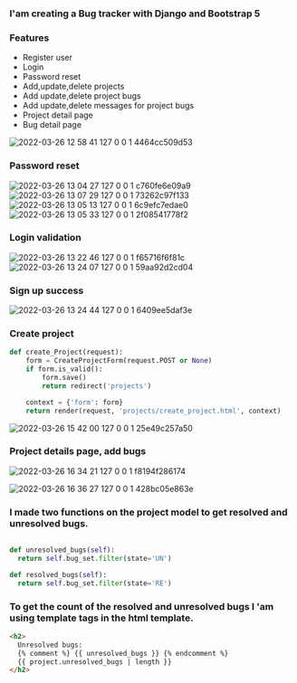 ### I'am creating a Bug tracker with Django and Bootstrap 5

### Features

* Register user
* Login
* Password reset
* Add,update,delete projects
* Add update,delete project bugs
* Add update,delete messages for project bugs
* Project detail page
* Bug detail page

![2022-03-26 12 58 41 127 0 0 1 4464cc509d53](https://user-images.githubusercontent.com/60063451/160238343-0d5d3301-07a2-43d3-ac59-7f4971c512be.jpg)

### Password reset

![2022-03-26 13 04 27 127 0 0 1 c760fe6e09a9](https://user-images.githubusercontent.com/60063451/160238733-1a2eb692-3b0c-4d34-8b73-bf1a6d148163.jpg)
![2022-03-26 13 07 29 127 0 0 1 73262c97f133](https://user-images.githubusercontent.com/60063451/160238738-35e42225-f38e-402b-8826-3b016be4d22e.jpg)
![2022-03-26 13 05 13 127 0 0 1 6c9efc7edae0](https://user-images.githubusercontent.com/60063451/160238751-02810007-5611-4581-8c1c-04b89d8ff261.jpg)
![2022-03-26 13 05 33 127 0 0 1 2f08541778f2](https://user-images.githubusercontent.com/60063451/160238752-645b68ab-2572-4550-9cda-5c20eb8beb79.jpg)

### Login validation


![2022-03-26 13 22 46 127 0 0 1 f65716f6f81c](https://user-images.githubusercontent.com/60063451/160239380-1171636b-4c5d-4027-94d0-4e8754f7b841.jpg)
![2022-03-26 13 24 07 127 0 0 1 59aa92d2cd04](https://user-images.githubusercontent.com/60063451/160239388-368c8d2c-9c0b-4a92-95d6-8d2c4a4f7ac6.jpg)

### Sign up success
![2022-03-26 13 24 44 127 0 0 1 6409ee5daf3e](https://user-images.githubusercontent.com/60063451/160239390-dd3becf8-0a1a-4f77-9e05-2b4d24708fea.jpg)


### Create project

``` python
def create_Project(request): 
    form = CreateProjectForm(request.POST or None)
    if form.is_valid():
        form.save()
        return redirect('projects')

    context = {'form': form}
    return render(request, 'projects/create_project.html', context)
```


![2022-03-26 15 42 00 127 0 0 1 25e49c257a50](https://user-images.githubusercontent.com/60063451/160244528-efaaf74c-88d1-4369-bbee-2682e517eae8.jpg)

### Project details page, add bugs

![2022-03-26 16 34 21 127 0 0 1 f8194f286174](https://user-images.githubusercontent.com/60063451/160246511-1a154b07-d201-4cae-8e4b-fe9584a9056f.jpg)

![2022-03-26 16 36 27 127 0 0 1 428bc05e863e](https://user-images.githubusercontent.com/60063451/160246641-94849edf-f6b7-43f4-8c1e-fbc4a2ed3d3e.jpg)

### I made two functions on the project model to get resolved and unresolved bugs.

``` python

def unresolved_bugs(self):
  return self.bug_set.filter(state='UN')

def resolved_bugs(self):
  return self.bug_set.filter(state='RE')

```

### To get the count of the resolved and unresolved bugs I 'am using template tags in the html template.
``` html
<h2>
  Unresolved bugs:
  {% comment %} {{ unresolved_bugs }} {% endcomment %}
  {{ project.unresolved_bugs | length }}
</h2>

```
